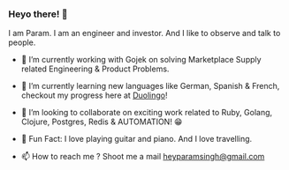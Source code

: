 ### Heyo there! 👋

I am Param. I am an engineer and investor. And I like to observe and talk to people.


- 🔭 I’m currently working with Gojek on solving Marketplace Supply related Engineering & Product Problems.
- 🌱 I’m currently learning new languages like German, Spanish & French, checkout my progress here at [Duolingo]!
- 👯 I’m looking to collaborate on exciting work related to Ruby, Golang, Clojure, Postgres, Redis & AUTOMATION! 😁
- 🎵 Fun Fact: I love playing guitar and piano. And I love travelling.

- 📫 How to reach me ? Shoot me a mail heyparamsingh@gmail.com

[Duolingo]: https://www.duolingo.com/profile/paramsingh96
